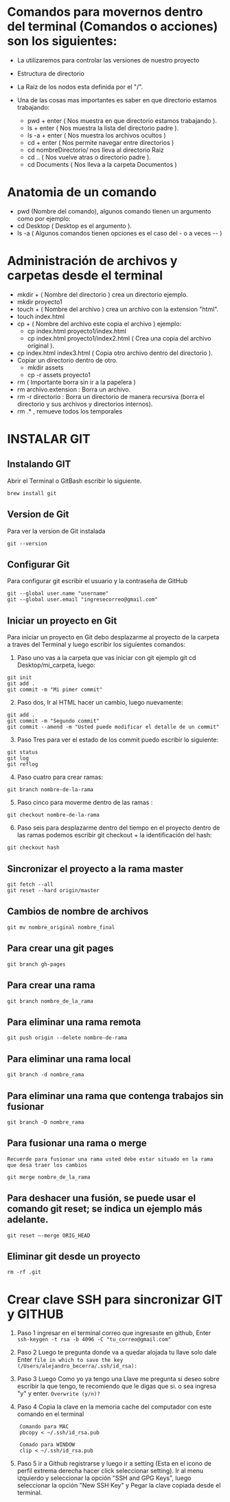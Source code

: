 # Comandos para movernos dentro del terminal (Comandos o acciones) son los siguientes:

   - La utilizaremos para controlar las versiones de nuestro proyecto 
   - Estructura de directorio
   - La Raiz de los nodos esta definida por el "/".
   - Una de las cosas mas importantes es saber en que directorio estamos trabajando:
   
        - pwd + enter ( Nos muestra en que directorio estamos trabajando ).
        - ls + enter ( Nos muestra la lista del directorio padre ).
        - ls -a + enter ( Nos muestra los archivos ocultos )
        - cd + enter ( Nos permite navegar entre directorios )
        - cd nombreDirectorio/ nos lleva al directorio Raiz
        - cd .. ( Nos vuelve atras o directorio padre ).
        - cd Documents ( Nos lleva a la carpeta Documentos )
        
# Anatomia de un comando

- pwd (Nombre del comando), algunos comando tienen un argumento como por ejemplo:
- cd Desktop ( Desktop es el argumento ).
- ls -a ( Algunos comandos tienen opciones es el caso del - o a veces -- )

# Administración de archivos y carpetas desde el terminal

- mkdir + ( Nombre del directorio ) crea un directorio ejemplo. 
- mkdir proyecto1
- touch + ( Nombre del archivo ) crea un archivo con la extension "html".
- touch index.html     
- cp + ( Nombre del archivo este copia el archivo ) ejemplo:
    - cp index.html proyecto1/index.html
    - cp index.html proyecto1/index2.html ( Crea una copia del archivo original ).
- cp index.html index3.html ( Copia otro archivo dentro del directorio ).     
- Copiar un directorio dentro de otro.
    - mkdir assets
    - cp -r assets proyecto1    
- rm ( Importante borra sin ir a la papelera )
- rm archivo.extension : Borra un archivo.
- rm -r directorio : Borra un directorio de manera recursiva (borra el directorio y sus   archivos y directorios internos).
- rm .* , remueve todos los temporales

# INSTALAR GIT

## Instalando GIT

Abrir el Terminal o GitBash escribir lo siguiente.

~~~
brew install git
~~~

## Version de Git 

Para ver la version de Git instalada

~~~
git --version
~~~

## Configurar Git 

Para configurar git escribir el usuario y la contraseña de GitHub

~~~	
git --global user.name "username" 
git --global user.email "ingresecorreo@gmail.com"
~~~

## Iniciar un proyecto en Git 

Para iniciar un proyecto en Git debo desplazarme al proyecto de la carpeta a traves del Terminal y luego escribir los siguientes comandos:

1. Paso uno vas a la carpeta que vas iniciar con git ejemplo git cd Desktop/mi_carpeta, luego:
~~~
git init
git add .
git commit -m "Mi pimer commit"
~~~

2. Paso dos, Ir al HTML hacer un cambio, luego nuevamente:
~~~
git add .
git commit -m "Segundo commit"
git commit --amend -m "Usted puede modificar el detalle de un commit"
~~~ 

3. Paso Tres para ver el estado de los commit puedo escribir lo siguiente:
~~~
git status
git log
git reflog
~~~
4. Paso cuatro para crear ramas:
~~~
git branch nombre-de-la-rama
~~~
5. Paso cinco para moverme dentro de las ramas :
~~~
git checkout nombre-de-la-rama
~~~
6. Paso seis para desplazarme dentro del tiempo en el proyecto dentro de las ramas podemos escribir git checkout + la identificación del hash:
~~~
git checkout hash
~~~

## Sincronizar el proyecto a la rama master
~~~
git fetch --all
git reset --hard origin/master
~~~

## Cambios de nombre de archivos
~~~
git mv nombre_original nombre_final
~~~

## Para crear una git pages 
~~~
git branch gh-pages
~~~

## Para crear una rama 
~~~
git branch nombre_de_la_rama
~~~

## Para eliminar una rama remota
~~~
git push origin --delete nombre-de-rama
~~~

## Para eliminar una rama local
~~~
git branch -d nombre_rama
~~~

## Para eliminar una rama que contenga trabajos sin fusionar
~~~
git branch -D nombre_rama
~~~

## Para fusionar una rama o merge
`Recuerde para fusionar una rama usted debe estar situado en la rama que desa traer los cambios`
~~~
git merge nombre_de_la_rama
~~~

## Para deshacer una fusión, se puede usar el comando git reset; se indica un ejemplo más adelante.
~~~
git reset –-merge ORIG_HEAD
~~~

## Eliminar git desde un proyecto

~~~
rm -rf .git
~~~

# Crear clave SSH para sincronizar GIT y GITHUB


1. Paso 1 ingresar en el terminal correo que ingresaste en github, Enter
	`ssh-keygen -t rsa -b 4096 -C "tu_correo@gmail.com"`

2. Paso 2 Luego te pregunta donde va a quedar alojada tu llave solo dale Enter
	`file in which to save the key (/Users/alejandro_becerra/.ssh/id_rsa):` 

3. Paso 3 Luego Como yo ya tengo una Llave me pregunta si deseo sobre escribir la que tengo, te recomiendo que le digas que si. o sea ingresa "y" y enter.
	`Overwrite (y/n)?`

4. Paso 4 Copia la clave en la memoria cache del computador con este comando en el terminal
~~~
    Comando para MAC 
    pbcopy < ~/.ssh/id_rsa.pub
    
    Comado para WINDOW 
    clip < ~/.ssh/id_rsa.pub
~~~

5. Paso 5 ir a Github registrarse y luego ir a setting (Esta en el icono de perfil extrema derecha hacer click seleccionar setting). Ir al menu izquierdo y seleccionar la opción "SSH and GPG Keys", luego seleccionar la opción "New SSH Key" y Pegar la clave copiada desde el terminal.





